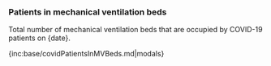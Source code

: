 ### Patients in mechanical ventilation beds

Total number of mechanical ventilation beds that are occupied by COVID-19 patients on {date}.

{inc:base/covidPatientsInMVBeds.md|modals}


